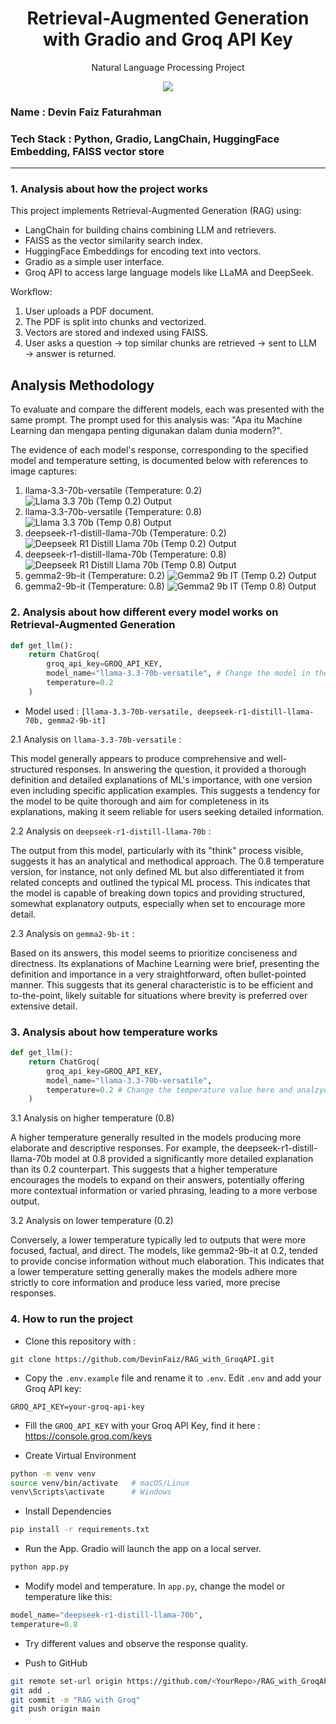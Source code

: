 <h1 align="center"> Retrieval-Augmented Generation with Gradio and Groq API Key</h1>
<p align="center"> Natural Language Processing Project</p>

<div align="center">

<img src="https://img.shields.io/badge/python-3670A0?style=for-the-badge&logo=python&logoColor=ffdd54">

</div>

### Name : Devin Faiz Faturahman
### Tech Stack : Python, Gradio, LangChain, HuggingFace Embedding, FAISS vector store

---

### 1. Analysis about how the project works
This project implements Retrieval-Augmented Generation (RAG) using:
- LangChain for building chains combining LLM and retrievers.
- FAISS as the vector similarity search index.
- HuggingFace Embeddings for encoding text into vectors.
- Gradio as a simple user interface.
- Groq API to access large language models like LLaMA and DeepSeek.

Workflow:
1. User uploads a PDF document.
2. The PDF is split into chunks and vectorized.
3. Vectors are stored and indexed using FAISS.
4. User asks a question → top similar chunks are retrieved → sent to LLM → answer is returned.

## Analysis Methodology
To evaluate and compare the different models, each was presented with the same prompt. The prompt used for this analysis was: "Apa itu Machine Learning dan mengapa penting digunakan dalam dunia modern?".

The evidence of each model's response, corresponding to the specified model and temperature setting, is documented below with references to image captures:

1. llama-3.3-70b-versatile (Temperature: 0.2) 
![Llama 3.3 70b (Temp 0.2) Output](image/img_lm_02.jpg)
2. llama-3.3-70b-versatile (Temperature: 0.8)
![Llama 3.3 70b (Temp 0.8) Output](image/img_lm_08.jpg)
3. deepseek-r1-distill-llama-70b (Temperature: 0.2)
![Deepseek R1 Distill Llama 70b (Temp 0.2) Output](image/img_dp_02.jpg)
4. deepseek-r1-distill-llama-70b (Temperature: 0.8)
![Deepseek R1 Distill Llama 70b (Temp 0.8) Output](image/img_dp_08.jpg)
5. gemma2-9b-it (Temperature: 0.2)
![Gemma2 9b IT (Temp 0.2) Output](image/img_gm_02.jpg)
6. gemma2-9b-it (Temperature: 0.8)
![Gemma2 9b IT (Temp 0.8) Output](image/img_gm_08.jpg)

### 2. Analysis about how different every model works on Retrieval-Augmented Generation

```python
def get_llm():
    return ChatGroq(
        groq_api_key=GROQ_API_KEY,
        model_name="llama-3.3-70b-versatile", # Change the model in the code
        temperature=0.2
    )
```
- Model used : ```[llama-3.3-70b-versatile, deepseek-r1-distill-llama-70b, gemma2-9b-it]```

2.1 Analysis on ```llama-3.3-70b-versatile``` : 

This model generally appears to produce comprehensive and well-structured responses. In answering the question, it provided a thorough definition and detailed explanations of ML's importance, with one version even including specific application examples. This suggests a tendency for the model to be quite thorough and aim for completeness in its explanations, making it seem reliable for users seeking detailed information.

2.2 Analysis on ```deepseek-r1-distill-llama-70b``` : 

The output from this model, particularly with its "think" process visible, suggests it has an analytical and methodical approach. The 0.8 temperature version, for instance, not only defined ML but also differentiated it from related concepts and outlined the typical ML process. This indicates that the model is capable of breaking down topics and providing structured, somewhat explanatory outputs, especially when set to encourage more detail.


2.3 Analysis on ```gemma2-9b-it``` : 

Based on its answers, this model seems to prioritize conciseness and directness. Its explanations of Machine Learning were brief, presenting the definition and importance in a very straightforward, often bullet-pointed manner. This suggests that its general characteristic is to be efficient and to-the-point, likely suitable for situations where brevity is preferred over extensive detail.

### 3. Analysis about how temperature works

```python
def get_llm():
    return ChatGroq(
        groq_api_key=GROQ_API_KEY,
        model_name="llama-3.3-70b-versatile",
        temperature=0.2 # Change the temperature value here and analzye
    )
```

3.1 Analysis on higher temperature (0.8)

A higher temperature generally resulted in the models producing more elaborate and descriptive responses. For example, the deepseek-r1-distill-llama-70b model at 0.8 provided a significantly more detailed explanation than its 0.2 counterpart. This suggests that a higher temperature encourages the models to expand on their answers, potentially offering more contextual information or varied phrasing, leading to a more verbose output.

3.2 Analysis on lower temperature (0.2)

Conversely, a lower temperature typically led to outputs that were more focused, factual, and direct. The models, like gemma2-9b-it at 0.2, tended to provide concise information without much elaboration. This indicates that a lower temperature setting generally makes the models adhere more strictly to core information and produce less varied, more precise responses.

### 4. How to run the project

- Clone this repository with : 

```git
git clone https://github.com/DevinFaiz/RAG_with_GroqAPI.git
```

- Copy the ```.env.example``` file and rename it to ```.env```. Edit ```.env``` and add your Groq API key:
```
GROQ_API_KEY=your-groq-api-key
```

- Fill the ```GROQ_API_KEY``` with your Groq API Key, find it here : https://console.groq.com/keys

- Create Virtual Environment
```bash
python -m venv venv
source venv/bin/activate   # macOS/Linux
venv\Scripts\activate      # Windows
```

- Install Dependencies
```bash
pip install -r requirements.txt
```

- Run the App. Gradio will launch the app on a local server.
```bash
python app.py
```

- Modify model and temperature. In `app.py`, change the model or temperature like this:
```python
model_name="deepseek-r1-distill-llama-70b",
temperature=0.8
```

- Try different values and observe the response quality.

- Push to GitHub
```bash
git remote set-url origin https://github.com/<YourRepo>/RAG_with_GroqAPI.git
git add .
git commit -m "RAG with Groq"
git push origin main
```